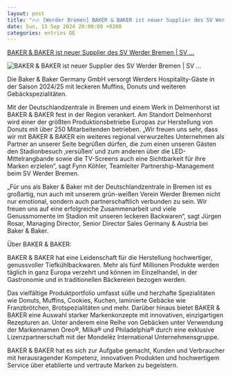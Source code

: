 ```yaml
---
layout: post
title: "🔥🔥 [Werder Bremen] BAKER & BAKER ist neuer Supplier des SV Werder Bremen | SV ..."
date: Sun, 15 Sep 2024 20:00:00 +0200
categories: entries DE
---
```

[BAKER & BAKER ist neuer Supplier des SV Werder Bremen | SV ...](https://www.werder.de/aktuell/news/business/2024/2025/pm-baker-baker-16092024/)

![BAKER & BAKER ist neuer Supplier des SV Werder Bremen | SV ...](https://werdercdn.azureedge.net/?eID=crop&width=1200&height=630&file=fileadmin/user_upload/Baker.jpg)

Die Baker & Baker Germany GmbH versorgt Werders Hospitality-Gäste in der Saison 2024/25 mit leckeren Muffins, Donuts und weiteren Gebäckspezialitäten.

Mit der Deutschlandzentrale in Bremen und einem Werk in Delmenhorst ist BAKER & BAKER fest in der Region verankert. Am Standort Delmenhorst wird einer der größten Produktionsbetriebe Europas zur Herstellung von Donuts mit über 250 Mitarbeitenden betrieben. „Wir freuen uns sehr, dass wir mit BAKER & BAKER ein weiteres regional verwurzeltes Unternehmen als Partner an unserer Seite begrüßen dürfen, die zum einen unseren Gästen den Stadionbesuch ‚versüßen‘ und zum anderen über die LED-Mittelrangbande sowie die TV-Screens auch eine Sichtbarkeit für ihre Marken erzielen“, sagt Fynn Köhler, Teamleiter Partnership-Management beim SV Werder Bremen.

„Für uns als Baker & Baker mit der Deutschlandzentrale in Bremen ist es großartig, nun auch mit unserem grün-weißen Verein Werder Bremen nicht nur emotional, sondern auch partnerschaftlich verbunden zu sein. Wir freuen uns auf eine erfolgreiche Zusammenarbeit und viele Genussmomente im Stadion mit unseren leckeren Backwaren“, sagt Jürgen Rosar, Managing Director, Senior Director Sales Germany & Austria bei Baker & Baker.

Über BAKER & BAKER:

BAKER & BAKER hat eine Leidenschaft für die Herstellung hochwertiger, genussvoller Tiefkühlbackwaren. Mehr als fünf Millionen Produkte werden täglich in ganz Europa verzehrt und können im Einzelhandel, in der Gastronomie und in traditionellen Bäckereien bezogen werden.

Das vielfältige Produktportfolio umfasst süße und herzhafte Spezialitäten wie Donuts, Muffins, Cookies, Kuchen, laminierte Gebäcke wie Franzbrötchen, Brotspezialitäten und mehr. Darüber hinaus bietet BAKER & BAKER eine Auswahl starker Markenkonzepte mit innovativen, einzigartigen Rezepturen an. Unter anderem eine Reihe von Gebäcken unter Verwendung der Markennamen Oreo®, Milka® und Philadelphia® durch eine exklusive Lizenzpartnerschaft mit der Mondelēz International Unternehmensgruppe.

BAKER & BAKER hat es sich zur Aufgabe gemacht, Kunden und Verbraucher mit herausragender Kompetenz, innovativen Produkten und hochwertigem Service über etablierte und vertraute Marken zu begeistern.

